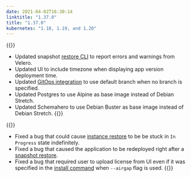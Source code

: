 ```yaml
---
date: 2021-04-02T16:30:14
linktitle: "1.37.0"
title: "1.37.0"
kubernetes: "1.18, 1.19, and 1.20"
---
```


{{<changes>}}
* Updated snapshot [restore CLI](/kots-cli/restore/) to report errors and warnings from Velero.
* Updated UI to include timezone when displaying app version deployment time.
* Updated [GitOps integration](/kotsadm/gitops/single-app-workflows/) to use default branch when no branch is specified.
* Updated Postgres to use Alpine as base image instead of Debian Stretch.
* Updated Schemahero to use Debian Buster as base image instead of Debian Stretch.
{{</changes>}}

{{<fixes>}}
* Fixed a bug that could cause [instance restore](/kotsadm/snapshots/disaster-recovery/#airgapped-embedded-cluster-restore) to be be stuck in `In Progress` state indefinitely.
* Fixed a bug that caused the application to be redeployed right after a [snapshot restore](/kotsadm/snapshots/restore/).
* Fixed a bug that required user to upload license from UI even if it was specified in the [install command](/kots-cli/install/) when `--airgap` flag is used.
{{</fixes>}}
